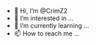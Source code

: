 - 👋 Hi, I’m @CrimZ2
- 👀 I’m interested in ...
- 🌱 I’m currently learning ...
- 📫 How to reach me ...

<!---
CrimZ2/CrimZ2 is a ✨ special ✨ repository because its `README.md` (this file) appears on your GitHub profile.
You can click the Preview link to take a look at your changes.
--->
